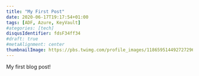 ```yaml
---
title: "My First Post"
date: 2020-06-17T19:17:54+01:00
tags: [ADF, Azure, KeyVault]
#ategories: [tech]
disqusIdentifier: fdsF34ff34
#draft: true
#metaAlignment: center
thumbnailImage: https://pbs.twimg.com/profile_images/1186595144927272961/igAa9ze4_400x400.jpg
---
```


My first blog post!

